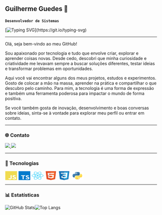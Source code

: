 ## <strong>Guilherme Guedes 👻</strong>

**`Desenvolvedor de Sistemas`**

[![Typing SVG](https://readme-typing-svg.demolab.com?font=Fira+Code&weight=500&duration=3000&pause=10&color=02D1F7&random=false&width=435&lines=Carregando....;Carregando....;;Ol%C3%A1%2C+sou+Guilherme+Guedes!)](https://git.io/typing-svg)

---

Olá, seja bem-vindo ao meu GitHub!

Sou apaixonado por tecnologia e tudo que envolve criar, explorar e aprender coisas novas. Desde cedo, descobri que minha curiosidade e criatividade me levavam sempre a buscar soluções diferentes, testar ideias e transformar problemas em oportunidades.

Aqui você vai encontrar alguns dos meus projetos, estudos e experimentos. Gosto de colocar a mão na massa, aprender na prática e compartilhar o que descubro pelo caminho. Para mim, a tecnologia é uma forma de expressão e também uma ferramenta poderosa para impactar o mundo de forma positiva.

Se você também gosta de inovação, desenvolvimento e boas conversas sobre ideias, sinta-se à vontade para explorar meu perfil ou entrar em contato.

---

### 🌐 Contato

<div>
  <a href="mailto:guiguedes0805@gmail.com">
    <img src="https://img.shields.io/badge/-Gmail-%23333?style=for-the-badge&logo=gmail&logoColor=white" target="_blank">
  </a>
  <a href="https://www.linkedin.com/in/guilherme-guedes-teixeira-620152324/" target="_blank">
    <img src="https://img.shields.io/badge/-LinkedIn-%230077B5?style=for-the-badge&logo=linkedin&logoColor=white">
  </a>
</div>

---

### 🧠 Tecnologias

<div style="display: inline_block">
  <img align="center" alt="Js" height="30" width="40" src="https://raw.githubusercontent.com/devicons/devicon/master/icons/javascript/javascript-plain.svg">
  <img align="center" alt="Ts" height="30" width="40" src="https://raw.githubusercontent.com/devicons/devicon/master/icons/typescript/typescript-plain.svg">
  <img align="center" alt="React" height="30" width="40" src="https://raw.githubusercontent.com/devicons/devicon/master/icons/react/react-original.svg">
  <img align="center" alt="HTML" height="30" width="40" src="https://raw.githubusercontent.com/devicons/devicon/master/icons/html5/html5-original.svg">
  <img align="center" alt="CSS" height="30" width="40" src="https://raw.githubusercontent.com/devicons/devicon/master/icons/css3/css3-original.svg">
  <img align="center" alt="Python" height="30" width="40" src="https://raw.githubusercontent.com/devicons/devicon/master/icons/python/python-original.svg">

</div>

---

### 📊 Estatísticas

<p>
  <img 
    align="left" 
    alt="GitHub Stats" 
    height="200" 
    src="https://github-readme-stats.vercel.app/api?username=GuiGuedes10&show_icons=true&theme=default&include_all_commits=true&locale=pt-br&bg_color=ff0074&title_color=000000&text_color=FFFFFF&icon_color=000000" 
  />

  <img 
    align="left" 
    alt="Top Langs" 
    height="200" 
    src="https://github-readme-stats.vercel.app/api/top-langs/?username=GuiGuedes10&theme=default&layout=compact&custom_title=Tecnologias&langs_count=9&bg_color=ff0074&title_color=000000&text_color=FFFFFF&icon_color=000000" 
  />
</p>
